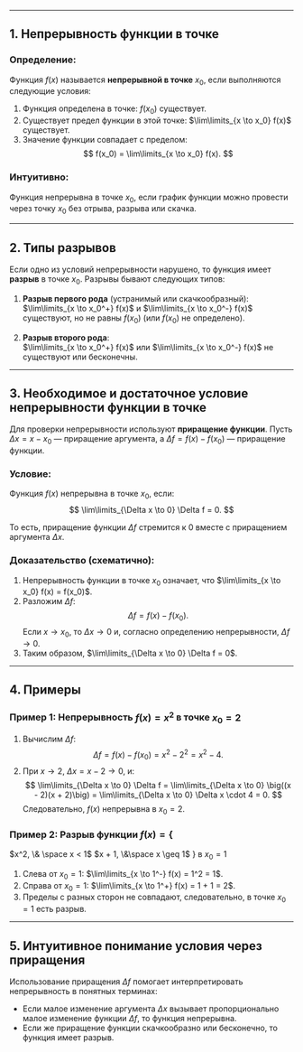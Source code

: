 
---

## 1. Непрерывность функции в точке

### Определение:
Функция $f(x)$ называется **непрерывной в точке** $x_0$, если выполняются следующие условия:
1. Функция определена в точке: $f(x_0)$ существует.
2. Существует предел функции в этой точке: $\lim\limits_{x \to x_0} f(x)$ существует.
3. Значение функции совпадает с пределом:  
   $$
   f(x_0) = \lim\limits_{x \to x_0} f(x).
   $$

### Интуитивно:
Функция непрерывна в точке $x_0$, если график функции можно провести через точку $x_0$ без отрыва, разрыва или скачка.

---

## 2. Типы разрывов

Если одно из условий непрерывности нарушено, то функция имеет **разрыв** в точке $x_0$. Разрывы бывают следующих типов:
1. **Разрыв первого рода** (устранимый или скачкообразный):  
   $\lim\limits_{x \to x_0^+} f(x)$ и $\lim\limits_{x \to x_0^-} f(x)$ существуют, но не равны $f(x_0)$ (или $f(x_0)$ не определено).
   
2. **Разрыв второго рода**:  
   $\lim\limits_{x \to x_0^+} f(x)$ или $\lim\limits_{x \to x_0^-} f(x)$ не существуют или бесконечны.

---

## 3. Необходимое и достаточное условие непрерывности функции в точке

Для проверки непрерывности используют **приращение функции**. Пусть $\Delta x = x - x_0$ — приращение аргумента, а $\Delta f = f(x) - f(x_0)$ — приращение функции.

### Условие:
Функция $f(x)$ непрерывна в точке $x_0$, если:  
$$
\lim\limits_{\Delta x \to 0} \Delta f = 0.
$$

То есть, приращение функции $\Delta f$ стремится к $0$ вместе с приращением аргумента $\Delta x$.

### Доказательство (схематично):
1. Непрерывность функции в точке $x_0$ означает, что $\lim\limits_{x \to x_0} f(x) = f(x_0)$.
2. Разложим $\Delta f$:
   $$
   \Delta f = f(x) - f(x_0).
   $$
   Если $x \to x_0$, то $\Delta x \to 0$ и, согласно определению непрерывности, $\Delta f \to 0$.
3. Таким образом, $\lim\limits_{\Delta x \to 0} \Delta f = 0$.

---

## 4. Примеры

### Пример 1: Непрерывность $f(x) = x^2$ в точке $x_0 = 2$
1. Вычислим $\Delta f$:  
   $$
   \Delta f = f(x) - f(x_0) = x^2 - 2^2 = x^2 - 4.
   $$
2. При $x \to 2$, $\Delta x = x - 2 \to 0$, и:
   $$
   \lim\limits_{\Delta x \to 0} \Delta f = \lim\limits_{\Delta x \to 0} \big((x - 2)(x + 2)\big) = \lim\limits_{\Delta x \to 0} \Delta x \cdot 4 = 0.
   $$
   Следовательно, $f(x)$ непрерывна в $x_0 = 2$.

### Пример 2: Разрыв функции $f(x) = \lbrace$
$x^2, \& \space x < 1$
$x + 1, \&\space x \geq 1$
$\rbrace$ в $x_0 = 1$
1. Слева от $x_0 = 1$: $\lim\limits_{x \to 1^-} f(x) = 1^2 = 1$.
2. Справа от $x_0 = 1$: $\lim\limits_{x \to 1^+} f(x) = 1 + 1 = 2$.
3. Пределы с разных сторон не совпадают, следовательно, в точке $x_0 = 1$ есть разрыв.

---

## 5. Интуитивное понимание условия через приращения

Использование приращения $\Delta f$ помогает интерпретировать непрерывность в понятных терминах:
- Если малое изменение аргумента $\Delta x$ вызывает пропорционально малое изменение функции $\Delta f$, то функция непрерывна.
- Если же приращение функции скачкообразно или бесконечно, то функция имеет разрыв.

